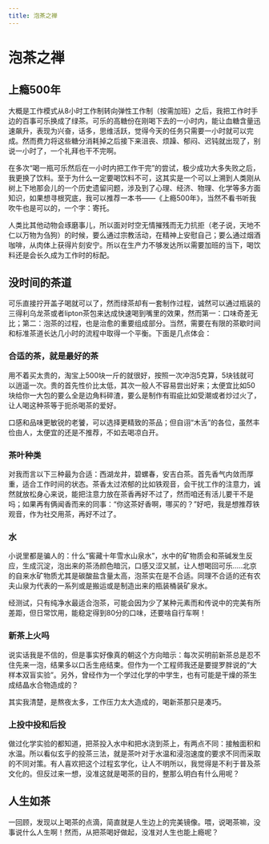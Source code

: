```yaml
---
title: 泡茶之禅
---
```

# 泡茶之禅

## 上瘾500年

大概是工作模式从8小时工作制转向弹性工作制（按需加班）之后，我把工作时手边的百事可乐换成了绿茶。可乐的高糖份在刚喝下去的一小时内，能让血糖含量迅速飙升，表现为兴奋，话多，思维活跃，觉得今天的任务只需要一小时就可以完成。然而费力将这些糖分消耗掉之后接下来沮丧、烦躁、郁闷、迟钝就出现了，别说一小时了，一个礼拜也干不完啊。

在多次“喝一瓶可乐然后在一小时内把工作干完”的尝试，极少成功大多失败之后，我更换了饮料。至于为什么一定要喝饮料不可，这其实是一个可以上溯到人类刚从树上下地那会儿的一个历史遗留问题，涉及到了心理、经济、物理、化学等多方面知识，如果想寻根究底，我可以推荐一本书——《上瘾500年》，当然不看书听我吹牛也是可以的，一个字：寄托。

人类比其他动物会琢磨事儿，所以面对时空无情摧残而无力抗拒（老子说，天地不仁以万物为刍狗）的时候，要么通过宗教活动，在精神上安慰自己；要么通过烟酒咖啡，从肉体上获得片刻安宁。所以在生产力不够发达所以需要加班的当下，喝饮料还是会长久成为工作时的标配。

## 没时间的茶道

可乐直接拧开盖子喝就可以了，然而绿茶却有一套制作过程，诚然可以通过瓶装的三得利乌龙茶或者lipton茶包来达成快速喝到嘴里的效果，然而第一：口味奇差无比；第二：泡茶的过程，也是治愈的重要组成部分。当然，需要在有限的茶歇时间和标准茶道长达几小时的流程中取得一个平衡。下面是几点体会：

### 合适的茶，就是最好的茶

用不着买太贵的，淘宝上500块一斤的就很好，按照一次冲泡5克算，5块钱就可以逍遥一次。贵的首先性价比太低，其次一般人不容易尝出好来；太便宜比如50块给你一大包的要么全是边角料碎渣，要么是制作有瑕疵比如受潮或者炒过火了，让人喝这种茶等于扼杀喝茶的爱好。

口感和品味更敏锐的老饕，可以选择更精致的茶品；但自诩“木舌”的各位，虽然丰俭由人，太便宜的还是不推荐，不如去喝凉白开。

### 茶叶种类

对我而言以下三种最为合适：西湖龙井，碧螺春，安吉白茶。首先香气内敛而厚重，适合工作时间的状态。茶香太过浓郁的比如铁观音，会干扰工作的注意力，诚然就放松身心来说，能把注意力放在茶香再好不过了，然而咱还有活儿要干不是吗；如果再有俩闻香而来的同事：“你这茶好香啊，哪买的？”好吧，我是想推荐铁观音，作为社交用茶，再好不过了。

### 水

小说里都是骗人的：什么“窖藏十年雪水山泉水”，水中的矿物质会和茶碱发生反应，生成沉淀，泡出来的茶汤颜色暗沉，口感又涩又腻，让人想喝回可乐.....北京的自来水矿物质尤其是碳酸盐含量太高，泡茶实在是不合适。同理不合适的还有农夫山泉为代表的一系列或是搬运或是制造出来的瓶装桶装矿泉水。

经测试，只有纯净水最适合泡茶，可能会因为少了某种元素而和传说中的完美有所差距，但日常饮用，能稳定得到80分的口味，还要啥自行车啊！

### 新茶上火吗

说实话我是不信的，但是事实好像真的朝这个方向暗示：每次买明前新茶总是忍不住先来一泡，结果多以口舌生疮结束。但作为一个工程师我还是要提罗胖说的“大样本双盲实验”。另外，曾经作为一个学过化学的中学生，也有可能是干燥的茶生成结晶水合物造成的？

其实我清楚，是熬夜太多，工作压力太大造成的，喝新茶那只是凑巧。

### 上投中投和后投

做过化学实验的都知道，把茶投入水中和把水浇到茶上，有两点不同：接触面积和水温。所以看似玄乎的投茶三法，就是茶叶对于水温和浸泡速度的要求不同而采取的不同对策。有人喜欢把这个过程玄学化，让人不明所以，我觉得是不利于普及茶文化的。但反过来一想，没准这就是喝茶的目的，整那么明白有什么用呢？

## 人生如茶

一回顾，发现以上喝茶的点滴，简直就是人生边上的完美镜像。喂，说喝茶嘛，没事说什么人生啊！然而，从把茶喝好做起，没准对人生也能上瘾呢？
